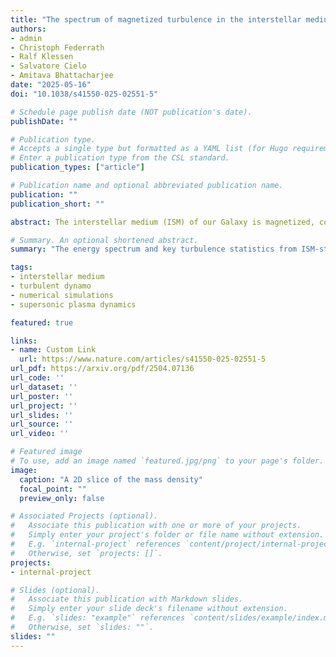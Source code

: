 ```yaml
---
title: "The spectrum of magnetized turbulence in the interstellar medium"
authors:
- admin
- Christoph Federrath
- Ralf Klessen
- Salvatore Cielo
- Amitava Bhattacharjee
date: "2025-05-16"
doi: "10.1038/s41550-025-02551-5"

# Schedule page publish date (NOT publication's date).
publishDate: ""

# Publication type.
# Accepts a single type but formatted as a YAML list (for Hugo requirements).
# Enter a publication type from the CSL standard.
publication_types: ["article"]

# Publication name and optional abbreviated publication name.
publication: ""
publication_short: ""

abstract: The interstellar medium (ISM) of our Galaxy is magnetized, compressible and turbulent, influencing many key ISM properties, such as star formation, cosmic-ray transport, and metal and phase mixing. Yet, basic statistics describing compressible, magnetized turbulence remain uncertain. Utilizing grid resolutions up to 10,080^3 cells, we simulated highly compressible, magnetized ISM-style turbulence with a magnetic field maintained by a small-scale dynamo. We measured two coexisting kinetic energy cascades, Ekin(k ) ∝k^−n, in the turbulence, separating the plasma into scales that are non-locally interacting, supersonic and weakly magnetized (n = 2.01 ± 0.03 ≈ 2) and locally interacting, subsonic and highly magnetized (n = 1.465 ± 0.002 ≈ 3/2), where k is the wavenumber. We show that the 3/2 spectrum can be explained with scale-dependent kinetic energy fluxes and velocity-magnetic field alignment. On the highly magnetized modes, the magnetic energy spectrum forms a local cascade (n = 1.798 ± 0.001 ≈ 9/5), deviating from any known ab initio theory. With a new generation of radio telescopes coming online, these results provide a means to directly test if the ISM in our Galaxy is maintained by the compressible turbulent motions from within it.

# Summary. An optional shortened abstract.
summary: "The energy spectrum and key turbulence statistics from ISM-style turbulence."

tags:
- interstellar medium
- turbulent dynamo
- numerical simulations
- supersonic plasma dynamics

featured: true

links:
- name: Custom Link
  url: https://www.nature.com/articles/s41550-025-02551-5
url_pdf: https://arxiv.org/pdf/2504.07136
url_code: ''
url_dataset: ''
url_poster: ''
url_project: ''
url_slides: ''
url_source: ''
url_video: ''

# Featured image
# To use, add an image named `featured.jpg/png` to your page's folder. 
image:
  caption: "A 2D slice of the mass density"
  focal_point: ""
  preview_only: false

# Associated Projects (optional).
#   Associate this publication with one or more of your projects.
#   Simply enter your project's folder or file name without extension.
#   E.g. `internal-project` references `content/project/internal-project/index.md`.
#   Otherwise, set `projects: []`.
projects:
- internal-project

# Slides (optional).
#   Associate this publication with Markdown slides.
#   Simply enter your slide deck's filename without extension.
#   E.g. `slides: "example"` references `content/slides/example/index.md`.
#   Otherwise, set `slides: ""`.
slides: ""
---
```


<!-- This work is driven by the results in my [previous paper](/publication/conference-paper/) on LLMs.

{{% callout note %}}
Create your slides in Markdown - click the *Slides* button to check out the example.
{{% /callout %}}

Add the publication's **full text** or **supplementary notes** here. You can use rich formatting such as including [code, math, and images](https://docs.hugoblox.com/content/writing-markdown-latex/). -->
